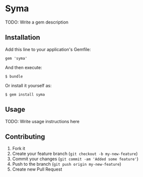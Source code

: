 # Syma

TODO: Write a gem description

## Installation

Add this line to your application's Gemfile:

    gem 'syma'

And then execute:

    $ bundle

Or install it yourself as:

    $ gem install syma

## Usage

TODO: Write usage instructions here

## Contributing

1. Fork it
2. Create your feature branch (`git checkout -b my-new-feature`)
3. Commit your changes (`git commit -am 'Added some feature'`)
4. Push to the branch (`git push origin my-new-feature`)
5. Create new Pull Request

